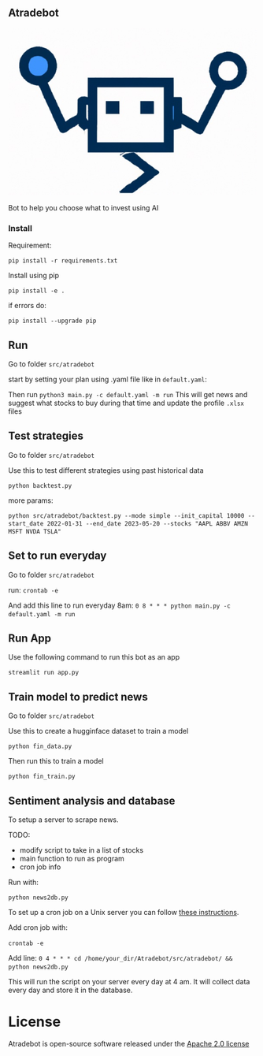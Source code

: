 ## Atradebot

![image](img/Atradebot.jpg)

Bot to help you choose what to invest using AI 

### Install

Requirement:

```
pip install -r requirements.txt
```

Install using pip

```
pip install -e .
```

if errors do:
```
pip install --upgrade pip
```


## Run 
Go to folder `src/atradebot`

start by setting your plan using .yaml file like in  `default.yaml`: 


Then run `python3 main.py -c default.yaml -m run`
This will get news and suggest what stocks to buy during that time and update the profile `.xlsx` files

## Test strategies
Go to folder `src/atradebot`

Use this to test different strategies using past historical data
```
python backtest.py
```
more params:

```
python src/atradebot/backtest.py --mode simple --init_capital 10000 --start_date 2022-01-31 --end_date 2023-05-20 --stocks "AAPL ABBV AMZN MSFT NVDA TSLA"
```

## Set to run everyday
Go to folder `src/atradebot`

run: `crontab -e`

And add this line to run everyday 8am: 
`0 8 * * * python main.py -c default.yaml -m run`


## Run App

Use the following command to run this bot as an app

```
streamlit run app.py
```

## Train model to predict news 
Go to folder `src/atradebot`

Use this to create a hugginface dataset to train a model
```
python fin_data.py
```
Then run this to train a model
```
python fin_train.py
```


## Sentiment analysis and database

To setup a server to scrape news.

TODO:

- modify script to take in a list of stocks
- main function to run as program
- cron job info


Run with:

```
python news2db.py
```

To set up a cron job on a Unix server you can follow [these instructions](https://www.geeksforgeeks.org/how-to-setup-cron-jobs-in-ubuntu/). 

Add cron job with: 

`
crontab -e
`

Add line:
`
0 4 * * * cd /home/your_dir/Atradebot/src/atradebot/ && python news2db.py
`

This will run the script on your server every day at 4 am. It will collect data every day and store it in the database.




# License

Atradebot is open-source software released under the [Apache 2.0 license](https://github.com/Superalgos/Superalgos/blob/master/LICENSE)